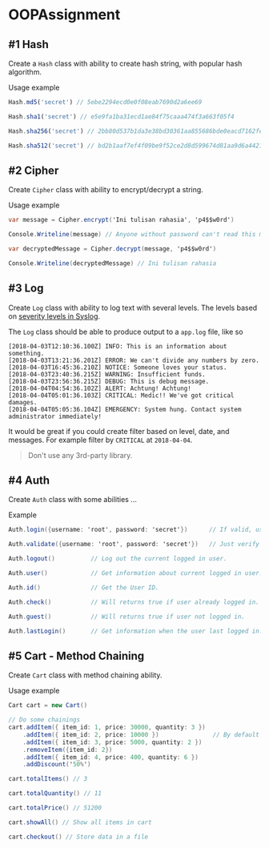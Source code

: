 # OOPAssignment

## #1 Hash

Create a `Hash` class with ability to create hash string, with popular hash algorithm.

Usage example
```js
Hash.md5('secret') // 5ebe2294ecd0e0f08eab7690d2a6ee69

Hash.sha1('secret') // e5e9fa1ba31ecd1ae84f75caaa474f3a663f05f4

Hash.sha256('secret') // 2bb80d537b1da3e38bd30361aa855686bde0eacd7162fef6a25fe97bf527a25b

Hash.sha512('secret') // bd2b1aaf7ef4f09be9f52ce2d8d599674d81aa9d6a4421696dc4d93dd0619d682ce56b4d64a9ef097761ced99e0f67265b5f76085e5b0ee7ca4696b2ad6fe2b2
```

## #2 Cipher

Create `Cipher` class with ability to encrypt/decrypt a string.

Usage example
```c#
var message = Cipher.encrypt('Ini tulisan rahasia', 'p4$$w0rd')

Console.Writeline(message) // Anyone without password can't read this message

var decryptedMessage = Cipher.decrypt(message, 'p4$$w0rd')

Console.Writeline(decryptedMessage) // Ini tulisan rahasia
```

## #3 Log

Create `Log` class with ability to log text with several levels. 
The levels based on [severity levels in Syslog](https://en.wikipedia.org/wiki/Syslog#Severity_level).

The `Log` class should be able to produce output to a `app.log` file, like so
```log
[2018-04-03T12:10:36.100Z] INFO: This is an information about something.
[2018-04-03T13:21:36.201Z] ERROR: We can't divide any numbers by zero.
[2018-04-03T16:45:36.210Z] NOTICE: Someone loves your status.
[2018-04-03T23:40:36.215Z] WARNING: Insufficient funds.
[2018-04-03T23:56:36.215Z] DEBUG: This is debug message.
[2018-04-04T04:54:36.102Z] ALERT: Achtung! Achtung!
[2018-04-04T05:01:36.103Z] CRITICAL: Medic!! We've got critical damages.
[2018-04-04T05:05:36.104Z] EMERGENCY: System hung. Contact system administrator immediately!
```

It would be great if you could create filter based on level, date, and messages.
For example filter by `CRITICAL` at `2018-04-04`.

> Don't use any 3rd-party library.

## #4 Auth

Create `Auth` class with some abilities ...

Example
```c#
Auth.login({username: 'root', password: 'secret'})      // If valid, user will log in.

Auth.validate({username: 'root', password: 'secret'})   // Just verify username and password without log in.

Auth.logout()          // Log out the current logged in user.

Auth.user()            // Get information about current logged in user.

Auth.id()              // Get the User ID.

Auth.check()           // Will returns true if user already logged in.

Auth.guest()           // Will returns true if user not logged in.

Auth.lastLogin()       // Get information when the user last logged in.
```
## #5 Cart - Method Chaining

Create `Cart` class with method chaining ability. 

Usage example
```c#
Cart cart = new Cart()

// Do some chainings
cart.addItem({ item_id: 1, price: 30000, quantity: 3 })
    .addItem({ item_id: 2, price: 10000 })               // By default quantity is 1
    .addItem({ item_id: 3, price: 5000, quantity: 2 })
    .removeItem({item_id: 2})
    .addItem({ item_id: 4, price: 400, quantity: 6 })
    .addDiscount('50%')

cart.totalItems() // 3

cart.totalQuantity() // 11

cart.totalPrice() // 51200

cart.showAll() // Show all items in cart

cart.checkout() // Store data in a file
```
